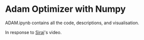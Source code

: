 # Adam Optimizer with Numpy
ADAM.ipynb contains all the code, descriptions, and visualisation.

In response to [Siraj](https://github.com/llSourcell/The_evolution_of_gradient_descent)'s video.
